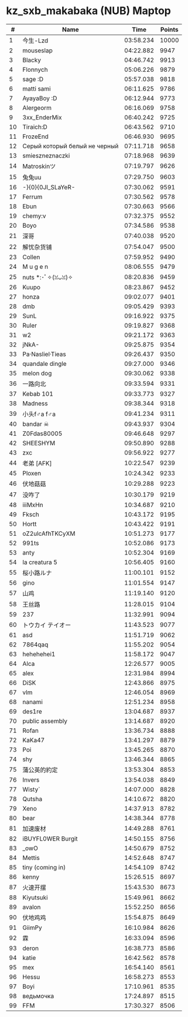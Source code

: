 # kz_sxb_makabaka (NUB) Maptop

|  # | Name | Time | Points |
|-------------- | -------------- | -------------- | -------------- | 
| 1 | 今生-Lzd | 03:58.234 | 10000 | 
| 2 | mouseslap | 04:22.882 | 9947 | 
| 3 | Blacky | 04:46.742 | 9913 | 
| 4 | Flonnych | 05:06.226 | 9879 | 
| 5 | sage :D | 05:57.038 | 9818 | 
| 6 | matti sami | 06:11.625 | 9786 | 
| 7 | AyayaBoy :D | 06:12.944 | 9773 | 
| 8 | Alergeorm | 06:16.069 | 9758 | 
| 9 | 3xx_EnderMix | 06:40.242 | 9725 | 
| 10 | Tiraich:D | 06:43.562 | 9710 | 
| 11 | FrozeEnd | 06:46.930 | 9695 | 
| 12 | Серый который белый не черный | 07:11.718 | 9658 | 
| 13 | smieszneznaczki | 07:18.968 | 9639 | 
| 14 | Matroskinツ | 07:19.797 | 9626 | 
| 15 | 兔兔uu | 07:29.750 | 9603 | 
| 16 | -}{0}{0JI_SLaYeR- | 07:30.062 | 9591 | 
| 17 | Ferrum | 07:30.562 | 9578 | 
| 18 | Ebun | 07:30.663 | 9566 | 
| 19 | chemy:v | 07:32.375 | 9552 | 
| 20 | Boyo | 07:34.586 | 9538 | 
| 21 | 深哥 | 07:40.038 | 9520 | 
| 22 | 解忧杂货铺 | 07:54.047 | 9500 | 
| 23 | Collen | 07:59.952 | 9490 | 
| 24 | M u g e n | 08:06.555 | 9479 | 
| 25 | nuts *:･ﾟ✧(ꈍᴗꈍ)✧ | 08:20.836 | 9459 | 
| 26 | Kuupo | 08:23.867 | 9452 | 
| 27 | honza | 09:02.077 | 9401 | 
| 28 | dmb | 09:05.429 | 9393 | 
| 29 | SunL | 09:16.922 | 9375 | 
| 30 | Ruler | 09:19.827 | 9368 | 
| 31 | w2 | 09:21.172 | 9363 | 
| 32 | jNkA- | 09:25.875 | 9354 | 
| 33 | Pa·Nasliel·Tieas | 09:26.437 | 9350 | 
| 34 | quandale dingle | 09:27.000 | 9346 | 
| 35 | melon dog | 09:30.062 | 9338 | 
| 36 | 一路向北 | 09:33.594 | 9331 | 
| 37 | Kebab 101 | 09:33.773 | 9327 | 
| 38 | Madness | 09:38.344 | 9318 | 
| 39 | 小头f♂a f♂a | 09:41.234 | 9311 | 
| 40 | bandar ☠ | 09:43.937 | 9304 | 
| 41 | Z0Fdas80005 | 09:46.648 | 9297 | 
| 42 | SHEESHYM | 09:50.890 | 9288 | 
| 43 | zxc | 09:56.922 | 9277 | 
| 44 | 老弟 [AFK] | 10:22.547 | 9239 | 
| 45 | Ploxen | 10:24.342 | 9233 | 
| 46 | 伏地菇菇 | 10:29.288 | 9223 | 
| 47 | 没咋了 | 10:30.179 | 9219 | 
| 48 | iiiMxHn | 10:34.687 | 9210 | 
| 49 | Fksch | 10:43.172 | 9195 | 
| 50 | Hortt | 10:43.422 | 9191 | 
| 51 | oZ2ulcAfhTKCyXM | 10:51.273 | 9177 | 
| 52 | 991ts | 10:52.086 | 9173 | 
| 53 | anty | 10:52.304 | 9169 | 
| 54 | la creatura 5 | 10:56.405 | 9160 | 
| 55 | 桜小路ルナ | 11:00.101 | 9152 | 
| 56 | gino | 11:01.554 | 9147 | 
| 57 | 山鸡 | 11:19.140 | 9120 | 
| 58 | 王丝路 | 11:28.015 | 9104 | 
| 59 | 237 | 11:32.991 | 9094 | 
| 60 | トウカイ テイオー | 11:43.523 | 9077 | 
| 61 | asd | 11:51.719 | 9062 | 
| 62 | 7864qaq | 11:55.202 | 9054 | 
| 63 | hehehehei1 | 11:58.172 | 9047 | 
| 64 | Alca | 12:26.577 | 9005 | 
| 65 | alex | 12:31.984 | 8994 | 
| 66 | DiSK | 12:43.866 | 8975 | 
| 67 | vlm | 12:46.054 | 8969 | 
| 68 | nanami | 12:51.234 | 8958 | 
| 69 | des1re | 13:04.687 | 8937 | 
| 70 | public assembly | 13:14.687 | 8920 | 
| 71 | Rofan | 13:36.734 | 8888 | 
| 72 | KaKa47 | 13:41.297 | 8879 | 
| 73 | Poi | 13:45.265 | 8870 | 
| 74 | shy | 13:46.344 | 8865 | 
| 75 | 蒲公英的約定 | 13:53.304 | 8853 | 
| 76 | Invers | 13:54.038 | 8849 | 
| 77 | Wisty` | 14:07.000 | 8828 | 
| 78 | Qutsha | 14:10.672 | 8820 | 
| 79 | Xeno | 14:37.913 | 8782 | 
| 80 | bear | 14:38.344 | 8778 | 
| 81 | 加速废材 | 14:49.288 | 8761 | 
| 82 | iBUYFL0WER Burgit | 14:50.155 | 8756 | 
| 83 | _owO | 14:50.679 | 8752 | 
| 84 | Mettis | 14:52.648 | 8747 | 
| 85 | tiny (coming in) | 14:54.109 | 8742 | 
| 86 | kenny | 15:26.515 | 8697 | 
| 87 | 火速开摆 | 15:43.530 | 8673 | 
| 88 | Kiyutsuki | 15:49.961 | 8662 | 
| 89 | avalon | 15:52.250 | 8656 | 
| 90 | 伏地鸡鸡 | 15:54.875 | 8649 | 
| 91 | GiimPy | 16:10.984 | 8626 | 
| 92 | 霖 | 16:33.094 | 8596 | 
| 93 | deron | 16:38.773 | 8586 | 
| 94 | katie | 16:42.562 | 8578 | 
| 95 | mex | 16:54.140 | 8561 | 
| 96 | Hessu | 16:58.273 | 8553 | 
| 97 | Boyi | 17:10.961 | 8535 | 
| 98 | ведьмочка | 17:24.897 | 8515 | 
| 99 | FFM | 17:30.327 | 8506 | 

